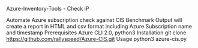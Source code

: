 Azure-Inventory-Tools - Check iP

Automate Azure subscription check against CIS Benchmark Output will create a report in HTML and csv format including Azure Subscription name and timestamp
Prerequisites
Azure CLI 2.0, python3
Installation
git clone https://github.com/rallyspeed/Azure-CIS.git
Usage
python3 azure-cis.py
